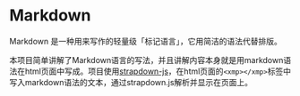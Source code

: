 # Markdown
Markdown 是一种用来写作的轻量级「标记语言」，它用简洁的语法代替排版。

本项目简单讲解了Markdown语言的写法，并且讲解内容本身就是用markdown语法在html页面中写成。项目使用[strapdown-js](http://strapdownjs.com/ "strapdown")，在html页面的`<xmp></xmp>`标签中写入markdown语法的文本，通过strapdown.js解析并显示在页面上。
